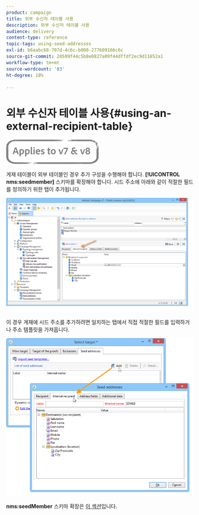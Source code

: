 ```yaml
---
product: campaign
title: 외부 수신자 테이블 사용
description: 외부 수신자 테이블 사용
audience: delivery
content-type: reference
topic-tags: using-seed-addresses
exl-id: b6aabc68-707d-4c6c-b008-277609166c6c
source-git-commit: 20509f44c5b8e0827a09f44dffdf2ec9d11652a1
workflow-type: tm+mt
source-wordcount: '83'
ht-degree: 18%

---
```


# 외부 수신자 테이블 사용{#using-an-external-recipient-table}

![](../../assets/common.svg)

게재 테이블이 외부 테이블인 경우 추가 구성을 수행해야 합니다. **[!UICONTROL nms:seedmember]** 스키마를 확장해야 합니다. 시드 주소에 아래와 같이 적절한 필드를 정의하기 위한 탭이 추가됩니다.

![](assets/s_ncs_user_seedlist_new_tab.png)

이 경우 게재에 시드 주소를 추가하려면 일치하는 탭에서 직접 적절한 필드를 입력하거나 주소 템플릿을 가져옵니다.

![](assets/s_ncs_user_seedlist_add_new_tab.png)

**nms:seedMember** 스키마 확장은 [이 섹션](../../configuration/using/seed-addresses.md)입니다.
